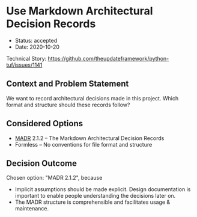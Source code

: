 # Use Markdown Architectural Decision Records

* Status: accepted
* Date: 2020-10-20

Technical Story: https://github.com/theupdateframework/python-tuf/issues/1141

## Context and Problem Statement

We want to record architectural decisions made in this project.
Which format and structure should these records follow?

## Considered Options

* [MADR](https://adr.github.io/madr/) 2.1.2 – The Markdown Architectural Decision Records
* Formless – No conventions for file format and structure

## Decision Outcome

Chosen option: "MADR 2.1.2", because

* Implicit assumptions should be made explicit.
  Design documentation is important to enable people understanding the decisions
  later on.
* The MADR structure is comprehensible and facilitates usage & maintenance.

